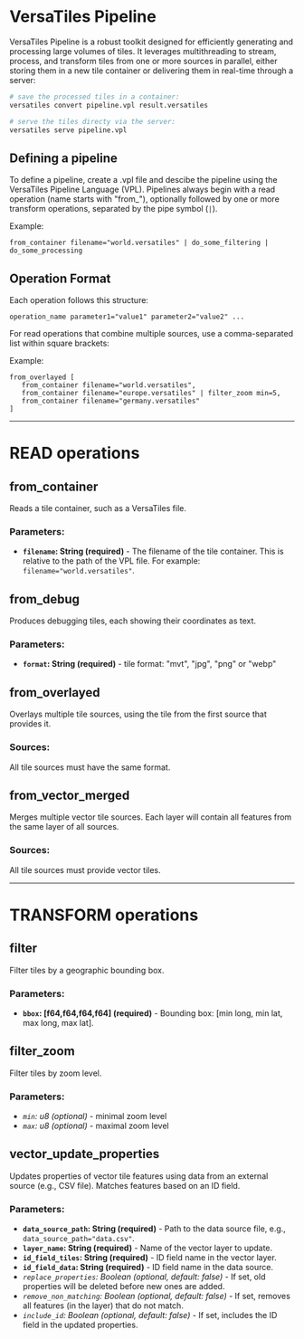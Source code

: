 # VersaTiles Pipeline

VersaTiles Pipeline is a robust toolkit designed for efficiently generating and processing large volumes of tiles. It leverages multithreading to stream, process, and transform tiles from one or more sources in parallel, either storing them in a new tile container or delivering them in real-time through a server:

```bash
# save the processed tiles in a container:
versatiles convert pipeline.vpl result.versatiles

# serve the tiles directy via the server:
versatiles serve pipeline.vpl
```

## Defining a pipeline

To define a pipeline, create a .vpl file and descibe the pipeline using the VersaTiles Pipeline Language (VPL). Pipelines always begin with a read operation (name starts with "from_"), optionally followed by one or more transform operations, separated by the pipe symbol (`|`).

Example:
```vpl
from_container filename="world.versatiles" | do_some_filtering | do_some_processing
```

## Operation Format

Each operation follows this structure:
```vpl
operation_name parameter1="value1" parameter2="value2" ...
```

For read operations that combine multiple sources, use a comma-separated list within square brackets:

Example:
```vpl
from_overlayed [
   from_container filename="world.versatiles",
   from_container filename="europe.versatiles" | filter_zoom min=5,
   from_container filename="germany.versatiles"
]
```
---
# READ operations

## from_container
Reads a tile container, such as a VersaTiles file.
### Parameters:
* **`filename`: String (required)** - The filename of the tile container. This is relative to the path of the VPL file. For example: `filename="world.versatiles"`.

## from_debug
Produces debugging tiles, each showing their coordinates as text.
### Parameters:
* **`format`: String (required)** - tile format: "mvt", "jpg", "png" or "webp"

## from_overlayed
Overlays multiple tile sources, using the tile from the first source that provides it.
### Sources:
All tile sources must have the same format.

## from_vector_merged
Merges multiple vector tile sources. Each layer will contain all features from the same layer of all sources.
### Sources:
All tile sources must provide vector tiles.

---
# TRANSFORM operations

## filter
Filter tiles by a geographic bounding box.
### Parameters:
* **`bbox`: [f64,f64,f64,f64] (required)** - Bounding box: [min long, min lat, max long, max lat].

## filter_zoom
Filter tiles by zoom level.
### Parameters:
* *`min`: u8 (optional)* - minimal zoom level
* *`max`: u8 (optional)* - maximal zoom level

## vector_update_properties
Updates properties of vector tile features using data from an external source (e.g., CSV file). Matches features based on an ID field.
### Parameters:
* **`data_source_path`: String (required)** - Path to the data source file, e.g., `data_source_path="data.csv"`.
* **`layer_name`: String (required)** - Name of the vector layer to update.
* **`id_field_tiles`: String (required)** - ID field name in the vector layer.
* **`id_field_data`: String (required)** - ID field name in the data source.
* *`replace_properties`: Boolean (optional, default: false)* - If set, old properties will be deleted before new ones are added.
* *`remove_non_matching`: Boolean (optional, default: false)* - If set, removes all features (in the layer) that do not match.
* *`include_id`: Boolean (optional, default: false)* - If set, includes the ID field in the updated properties.


